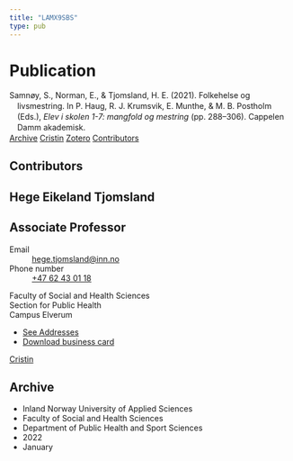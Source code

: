 ```yaml
---
title: "LAMX9SBS"
type: pub
---
```

<h1>Publication</h1>
<article id="csl-bib-container-LAMX9SBS" class="csl-bib-container">
  <div class="csl-bib-body" style="line-height: 1.35; padding-left: 1em; text-indent:-1em;">
  <div class="csl-entry">Samn&#xF8;y, S., Norman, E., &amp; Tjomsland, H. E. (2021). Folkehelse og livsmestring. In P. Haug, R. J. Krumsvik, E. Munthe, &amp; M. B. Postholm (Eds.), <i>Elev i skolen 1-7: mangfold og mestring</i> (pp. 288&#x2013;306). Cappelen Damm akademisk.</div>
</div>
  <div class="csl-bib-buttons">
    <a href="#taxonomy-article-LAMX9SBS" class="csl-bib-button">Archive</a>
    <a href alt="Cristin URL" class="csl-bib-button">Cristin</a>
    <a href alt="Zotero URL" class="csl-bib-button">Zotero</a>
    <a href="#contributors-article-LAMX9SBS" class="csl-bib-button">Contributors</a>
  </div>
  <div id="csl-bib-meta-container-LAMX9SBS"></div>
</article>
<div id="csl-bib-meta-LAMX9SBS" class="csl-bib-meta">
  <article id="contributors-article-LAMX9SBS" class="contributors-article">
    <h1>Contributors</h1>
    <div class="personas">
<div class="vrtx-hinn-person-card">
<div class="photo">
<i class="lar la-user-circle missing-person"></i>
</div>
<div class="info">
<hgroup><h1>Hege Eikeland Tjomsland</h1>
<h2>Associate Professor</h2>
</hgroup><dl>
<dt>Email</dt>
<dd>
<a href="mailto:hege.tjomsland@inn.no">hege.tjomsland@inn.no</a>
</dd>
<dt>Phone number</dt>
<dd><a href="tel:+4762430118">
+47 62 43 01 18
</a></dd>
</dl>
<p>
Faculty of Social and Health Sciences<br>
Section for Public Health<br>
Campus Elverum
</p>
<ul class="vrtx-hinn-links">
<li><a href="https://www.inn.no/english/find-an-employee/hege-tjomsland.html#vrtx-hinn-addresses">See Addresses</a></li>
<li><a href="https://www.inn.no/english/find-an-employee/hege-tjomsland.html?vrtx=vcf">Download business card</a></li>
</ul>
</div>
</div>
<a href="https://app.cristin.no/persons/show.jsf?id=47214" alt="Cristin URL" class="personas-cristin">Cristin</a>
</div>
  </article>
  <article id="taxonomy-article-LAMX9SBS" class="taxonomy-article">
    <h1>Archive</h1>
    <ul>
      <li>Inland Norway University of Applied Sciences</li>
      <li>Faculty of Social and Health Sciences</li>
      <li>Department of Public Health and Sport Sciences</li>
      <li>2022</li>
      <li>January</li>
    </ul>
  </article>
</div>
